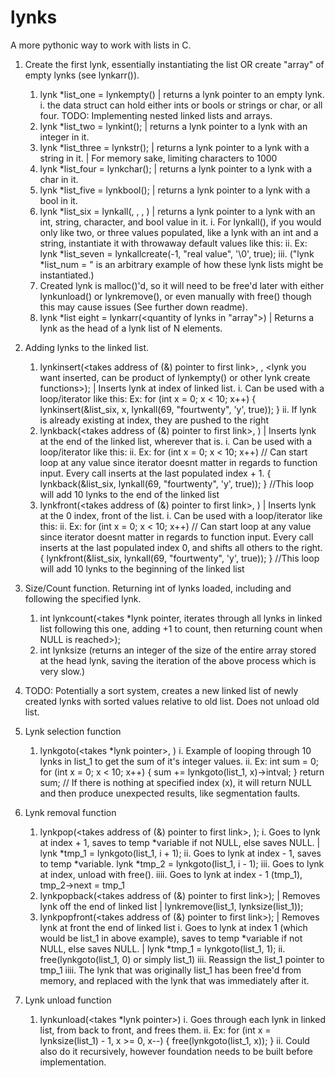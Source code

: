 # lynks
A more pythonic way to work with lists in C.
1. Create the first lynk, essentially instantiating the list OR create "array" of empty lynks (see lynkarr(<size>)).
    1. lynk *list_one = lynkempty() | returns a lynk pointer to an empty lynk.
        i. the data struct can hold either ints or bools or strings or char, or all four. TODO: Implementing nested linked lists and arrays.
    2. lynk *list_two = lynkint(<int you would like in this lynk>); | returns a lynk pointer to a lynk with an integer in it.
    3. lynk *list_three = lynkstr(<str you would like in this lynk>); | returns a lynk pointer to a lynk with a string in it.  | For memory sake, limiting characters to 1000
    4. lynk *list_four = lynkchar(<char you would like in this lynk>); | returns a lynk pointer to a lynk with a char in it.
    5. lynk *list_five = lynkbool(<bool you would like in this lynk>); | returns a lynk pointer to a lynk with a bool in it.
    6. lynk *list_six = lynkall(<int>, <str>, <char>, <bool>) | returns a lynk pointer to a lynk with an int, string, character, and bool value in it.
        i. For lynkall(), if you would only like two, or three values populated, like a lynk with an int and a string, instantiate it with throwaway default values like this:
        ii. Ex:
            lynk *list_seven = lynkallcreate(-1, "real value", '\0', true);
        iii. ("lynk *list_num = " is an arbitrary example of how these lynk lists might be instantiated.)
    7. Created lynk is malloc()'d, so it will need to be free'd later with either lynkunload() or lynkremove(), or even manually with free() though this may cause issues (See further down readme).
    8. lynk *list eight = lynkarr(<quantity of lynks in "array">) | Returns a lynk as the head of a lynk list of N elements.

2. Adding lynks to the linked list.
    1. lynkinsert(<takes address of (&) pointer to first link>, <index in list where you want lynk inserted>, <lynk you want inserted, can be product of lynkempty() or other lynk create functions>); | Inserts lynk at index of linked list.
        i. Can be used with a loop/iterator like this:
            Ex:
            for (int x = 0; x < 10; x++)
            {
                lynkinsert(&list_six, x, lynkall(69, "fourtwenty", 'y', true));
            }
        ii. If lynk is already existing at index, they are pushed to the right
    2. lynkback(<takes address of (&) pointer to first link>, <lynk you want inserted>) | Inserts lynk at the end of the linked list, wherever that is.
        i. Can be used with a loop/iterator like this:
        ii. Ex:
            for (int x = 0; x < 10; x++) // Can start loop at any value since iterator doesnt matter in regards to function input. Every call inserts at the last populated index + 1.
            {
                lynkback(&list_six, lynkall(69, "fourtwenty", 'y', true));
            }
            //This loop will add 10 lynks to the end of the linked list
    3. lynkfront(<takes address of (&) pointer to first link>, <lynk you want inserted>) | Inserts lynk at the 0 index, front of the list.
        i. Can be used with a loop/iterator like this:
        ii. Ex:
                for (int x = 0; x < 10; x++) // Can start loop at any value since iterator doesnt matter in regards to function input. Every call inserts at the last populated index 0, and shifts all others to the right.
                {
                    lynkfront(&list_six, lynkall(69, "fourtwenty", 'y', true));
                }
                //This loop will add 10 lynks to the beginning of the linked list

3. Size/Count function. Returning int of lynks loaded, including and following the specified lynk.
    1. int lynkcount(<takes *lynk pointer, iterates through all lynks in linked list following this one, adding +1 to count, then returning count when NULL is reached>);
    2. int lynksize (returns an integer of the size of the entire array stored at the head lynk, saving the iteration of the above process which is very slow.)


4. TODO: Potentially a sort system, creates a new linked list of newly created lynks with sorted values relative to old list. Does not unload old list.

5. Lynk selection function
    1. lynkgoto(<takes *lynk pointer>, <takes index of lynk you would like selected>)
        i. Example of looping through 10 lynks in list_1 to get the sum of it's integer values.
        ii. Ex:
            int sum = 0;
            for (int x = 0; x < 10; x++)
            {
                sum += lynkgoto(list_1, x)->intval;
            }
            return sum;
            // If there is nothing at specified index (x), it will return NULL and then produce unexpected results, like segmentation faults.

6. Lynk removal function
    1. lynkpop(<takes address of (&) pointer to first link>, <takes index in lynk list that lynk is to be removed>);
        i. Goes to lynk at index + 1, saves to temp *variable if not NULL, else saves NULL. | lynk *tmp_1 = lynkgoto(list_1, i + 1);
        ii. Goes to lynk at index - 1, saves to temp *variable. lynk *tmp_2 = lynkgoto(list_1, i - 1);
        iii. Goes to lynk at index, unload with free().
        iiii. Goes to lynk at index - 1 (tmp_1), tmp_2->next = tmp_1
    2. lynkpopback(<takes address of (&) pointer to first link>); | Removes lynk off the end of linked list | lynkremove(list_1, lynksize(list_1));
    3. lynkpopfront(<takes address of (&) pointer to first link>); | Removes lynk at front the end of linked list
        i. Goes to lynk at index 1 (which would be list_1 in above example), saves to temp *variable if not NULL, else saves NULL. | lynk *tmp_1 = lynkgoto(list_1, 1);
        ii. free(lynkgoto(list_1, 0) or simply list_1)
        iii. Reassign the list_1 pointer to tmp_1
        iiii. The lynk that was originally list_1 has been free'd from memory, and replaced with the lynk that was immediately after it.

7. Lynk unload function
    1. lynkunload(<takes *lynk pointer>)
        i. Goes through each lynk in linked list, from back to front, and frees them.
        ii. Ex:
            for (int x = lynksize(list_1) - 1, x >= 0, x--)
            {
                free(lynkgoto(list_1, x));
            }
        ii. Could also do it recursively, however foundation needs to be built before implementation.


